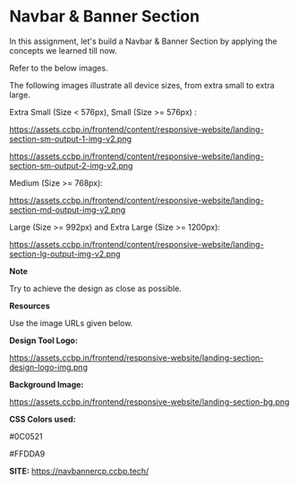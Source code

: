 # Navbar & Banner Section

In this assignment, let's build a Navbar & Banner Section by applying the concepts we learned till now.

Refer to the below images.

The following images illustrate all device sizes, from extra small to extra large.


Extra Small (Size < 576px), Small (Size >= 576px) :

 https://assets.ccbp.in/frontend/content/responsive-website/landing-section-sm-output-1-img-v2.png

https://assets.ccbp.in/frontend/content/responsive-website/landing-section-sm-output-2-img-v2.png

Medium (Size >= 768px):

 https://assets.ccbp.in/frontend/content/responsive-website/landing-section-md-output-img-v2.png

Large (Size >= 992px) and Extra Large (Size >= 1200px):

https://assets.ccbp.in/frontend/content/responsive-website/landing-section-lg-output-img-v2.png

**Note**

Try to achieve the design as close as possible.

**Resources**

Use the image URLs given below.

**Design Tool Logo:**

https://assets.ccbp.in/frontend/responsive-website/landing-section-design-logo-img.png

**Background Image:**

https://assets.ccbp.in/frontend/responsive-website/landing-section-bg.png

**CSS Colors used:**

#0C0521

#FFDDA9

**SITE:** https://navbannercp.ccbp.tech/
